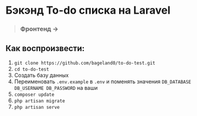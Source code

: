 # Бэкэнд To-do списка на Laravel

> ### Фронтенд -> []()

## Как воспроизвести:
1. `git clone https://github.com/bageland0/to-do-test.git`
2. `cd to-do-test`
3. Создать базу данных
4. Переименовать `.env.example` в `.env` и поменять значения `DB_DATABASE DB_USERNAME DB_PASSWORD` на ваши
5. `composer update`
6. `php artisan migrate`
7. `php artisan serve`
